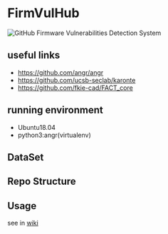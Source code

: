 # FirmVulHub
![GitHub](https://img.shields.io/github/license/cascades-sjtu/FirmVulHub)
Firmware Vulnerabilities Detection System

## useful links
* https://github.com/angr/angr
* https://github.com/ucsb-seclab/karonte
* https://github.com/fkie-cad/FACT_core

## running environment
* Ubuntu18.04
* python3:angr(virtualenv)

## DataSet

## Repo Structure

## Usage
see in [wiki](https://github.com/cascades-sjtu/FirmVulHub/wiki)
